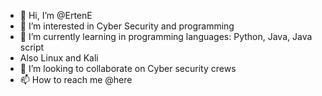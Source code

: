 - 👋 Hi, I’m @ErtenE
- 👀 I’m interested in Cyber Security and programming
- 🌱 I’m currently learning in programming languages: Python, Java, Java script 
- Also Linux and Kali
- 💞️ I’m looking to collaborate on Cyber security crews
- 📫 How to reach me @here

<!---
ErtenE/ErtenE is a ✨ special ✨ repository because its `README.md` (this file) appears on your GitHub profile.
You can click the Preview link to take a look at your changes.
--->
